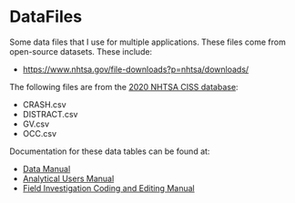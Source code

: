 # DataFiles
Some data files that I use for multiple applications. These files come from open-source datasets. These include:

- https://www.nhtsa.gov/file-downloads?p=nhtsa/downloads/

The following files are from the [2020 NHTSA CISS database](https://www.nhtsa.gov/file-downloads?p=nhtsa/downloads/CISS/2020/):

- CRASH.csv
- DISTRACT.csv
- GV.csv
- OCC.csv

Documentation for these data tables can be found at:

- [Data Manual](https://crashstats.nhtsa.dot.gov/Api/Public/ViewPublication/813247)
- [Analytical Users Manual](https://crashstats.nhtsa.dot.gov/Api/Public/ViewPublication/813243)
- [Field Investigation Coding and Editing Manual](https://crashstats.nhtsa.dot.gov/Api/Public/ViewPublication/813221)
